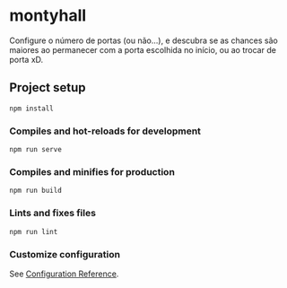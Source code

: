# montyhall

Configure o número de portas (ou não...),
e descubra se as chances são maiores ao permanecer com a porta escolhida no início, 
ou ao trocar de porta xD. 







## Project setup
```
npm install
```

### Compiles and hot-reloads for development
```
npm run serve
```

### Compiles and minifies for production
```
npm run build
```

### Lints and fixes files
```
npm run lint
```

### Customize configuration
See [Configuration Reference](https://cli.vuejs.org/config/).

